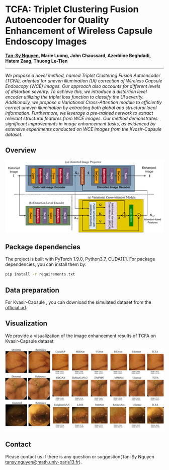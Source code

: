 # TCFA: Triplet Clustering Fusion Autoencoder for Quality Enhancement of Wireless Capsule Endoscopy Images
<b><a href='https://github.com/tansyab1'>Tan-Sy Nguyen</a>, Marie Luong, John Chaussard, Azeddine Beghdadi, Hatem Zaag, Thuong Le-Tien</b> 
<hr>
<i>We propose a novel method, named Triplet Clustering Fusion Autoencoder (TCFA), oriented for uneven illumination (UI) correction of Wireless Capsule Endoscopy (WCE) images. Our approach also accounts for different levels of distortion severity. To achieve this, we introduce a distortion level encoder utilizing the triplet loss function to classify the UI severity. Additionally, we propose a Variational Cross-Attention module to efficiently correct uneven illumination by extracting both global and structural local information. Furthermore, we leverage a pre-trained network to extract relevant structural features from WCE images. Our method demonstrates significant improvements in image enhancement tasks, as evidenced by extensive experiments conducted on WCE images from the Kvasir-Capsule dataset.
</i>

## Overview

![TCFA](fig/combined.png)

## Package dependencies
The project is built with PyTorch 1.9.0, Python3.7, CUDA11.1. For package dependencies, you can install them by:
```bash
pip install -r requirements.txt
```

## Data preparation 
For Kvasir-Capsule , you can download the simulated dataset from the [official url](https://cloud.math.univ-paris13.fr/index.php/s/2HKjpj8wEbiHkeA).


## Visualization

We provide a visualization of the image enhancement results of TCFA on Kvasir-Capsule dataset

![TCFA](fig/visual.png)

## Contact
Please contact us if there is any question or suggestion(Tan-Sy Nguyen tansy.nguyen@math.univ-paris13.fr).

